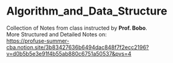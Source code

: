 # Algorithm_and_Data_Structure
Collection of Notes from class instructed by **Prof. Bobo**.<br>
More Structured and Detailed Notes on:<br>
https://profuse-summer-cba.notion.site/3b83427636b6494dac848f7f2ecc2196?v=d0b5b5e3e91f4b55ab880c6751a50537&pvs=4
